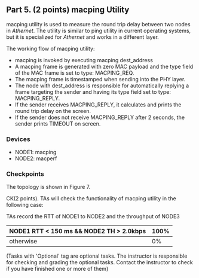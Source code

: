 ## Part 5. (2 points) macping Utility

macping utility is used to measure the round trip delay between two nodes in *Athernet*. The utility is similar to ping utility in current operating systems, but it is specialized for *Athernet* and works in a different layer.

The working flow of macping utility:

- macping is invoked by executing macping dest\_address
- A macping frame is generated with zero MAC payload and the type field of the MAC frame is set to type: MACPING\_REQ.
- The macping frame is timestamped when sending into the PHY layer.
- The node with dest\_address is responsible for automatically replying a frame targeting the sender and having its type field set to type: MACPING\_REPLY.
- If the sender receives MACPING\_REPLY, it calculates and prints the round trip delay on the screen.
- If the sender does not receive MACPING\_REPLY after 2 seconds, the sender prints TIMEOUT on screen.

### Devices
- NODE1: macping
- NODE2: macperf

### Checkpoints


The topology is shown in Figure 7.

CK(2 points). TAs will check the functionality of macping utility in the following case:

TAs record the RTT of NODE1 to NODE2 and the throughput of NODE3

| NODE1 RTT < 150 ms && NODE2 TH > 2.0kbps | 100% |
| --- | --- |
| otherwise | 0% |

(Tasks with 'Optional' tag are optional tasks. The instructor is responsible for checking and grading the optional tasks. Contact the instructor to check if you have finished one or more of them)
